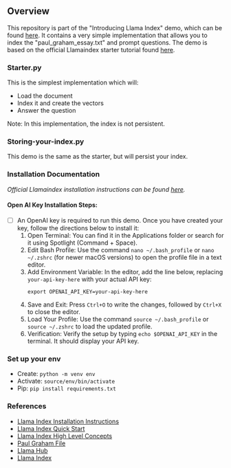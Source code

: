 ## Overview

This repository is part of the "Introducing Llama Index" demo, which can be found [here](https://bit.ly/3ItUEc9). It contains a very simple implementation that allows you to index the "paul_graham_essay.txt" and prompt questions. The demo is based on the official Llamaindex starter tutorial found [here](https://docs.llamaindex.ai/en/stable/getting_started/starter_example.html).

### Starter.py

This is the simplest implementation which will:

- Load the document
- Index it and create the vectors
- Answer the question

Note: In this implementation, the index is not persistent.

### Storing-your-index.py

This demo is the same as the starter, but will persist your index.

### Installation Documentation

_Official Llamaindex installation instructions can be found [here](https://docs.llamaindex.ai/en/stable/getting_started/installation.html)._

#### Open AI Key Installation Steps:

- [ ] An OpenAI key is required to run this demo. Once you have created your key, follow the directions below to install it:
  1. Open Terminal: You can find it in the Applications folder or search for it using Spotlight (Command + Space).
  2. Edit Bash Profile: Use the command `nano ~/.bash_profile` or `nano ~/.zshrc` (for newer macOS versions) to open the profile file in a text editor.
  3. Add Environment Variable: In the editor, add the line below, replacing `your-api-key-here` with your actual API key:
     ```
     export OPENAI_API_KEY=your-api-key-here
     ```
  4. Save and Exit: Press `Ctrl+O` to write the changes, followed by `Ctrl+X` to close the editor.
  5. Load Your Profile: Use the command `source ~/.bash_profile` or `source ~/.zshrc` to load the updated profile.
  6. Verification: Verify the setup by typing `echo $OPENAI_API_KEY` in the terminal. It should display your API key.

### Set up your env

- Create: `python -m venv env`
- Activate: `source/env/bin/activate`
- Pip: `pip install requirements.txt`

### References

- [Llama Index Installation Instructions](https://docs.llamaindex.ai/en/stable/getting_started/installation.html)
- [Llama Index Quick Start](https://platform.openai.com/docs/quickstart?context=python)
- [Llama Index High Level Concepts](https://docs.llamaindex.ai/en/stable/getting_started/concepts.html)
- [Paul Graham File](https://raw.githubusercontent.com/run-llama/llama_index/main/docs/examples/data/paul_graham/paul_graham_essay.txt)
- [Llama Hub](https://llamahub.ai/)
- [Llama Index](https://www.llamaindex.ai/)
